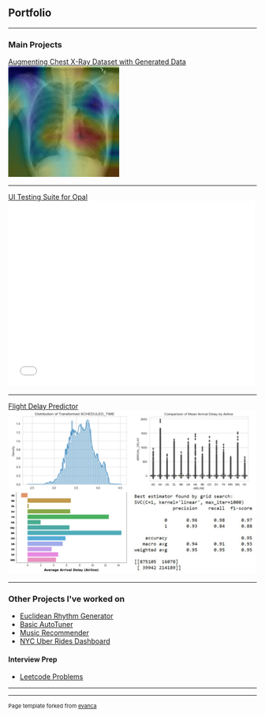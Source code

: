 ## Portfolio

---

### Main Projects

[Augmenting Chest X-Ray Dataset with Generated Data](https://github.com/jmesich/chestxray)
<img src="images/chest_xray.jpg?raw=true"/>

---
[UI Testing Suite for Opal](/pdf/HIG-2018-10.pdf)
<embed src= "/pdf/HIG-2018-10.pdf" type="application/pdf" width= "500" height= "375">

---
[Flight Delay Predictor](https://github.com/jmesich/travel_data/tree/main/flight_delay)
<img src="images/pjimage.jpg"/>

---

### Other Projects I've worked on

- [Euclidean Rhythm Generator](https://medium.com/@mesic26/mumt-306-final-project-29e817d21b1d)
- [Basic AutoTuner](https://medium.com/@mesic26/mumt-307-final-project-autotune-5d4c0d46ffcf)
- [Music Recommender](https://github.com/jmesich/music_recommender)
- [NYC Uber Rides Dashboard](https://github.com/jmesich/travel_data)


#### Interview Prep
- [Leetcode Problems](https://github.com/jmesich/leetcode)

---




---
<p style="font-size:11px">Page template forked from <a href="https://github.com/evanca/quick-portfolio">evanca</a></p>
<!-- Remove above link if you don't want to attibute -->
